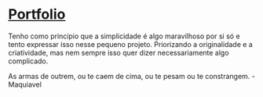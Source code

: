 # [Portfolio](https://jonatassc.github.io/Portfolio/)

Tenho como princípio que a simplicidade é algo maravilhoso por si só e tento expressar isso nesse pequeno projeto. Priorizando a originalidade e a criatividade, mas nem sempre isso quer dizer necessariamente algo complicado.

As armas de outrem, ou te caem de cima, ou te pesam ou te constrangem. - Maquiavel 
